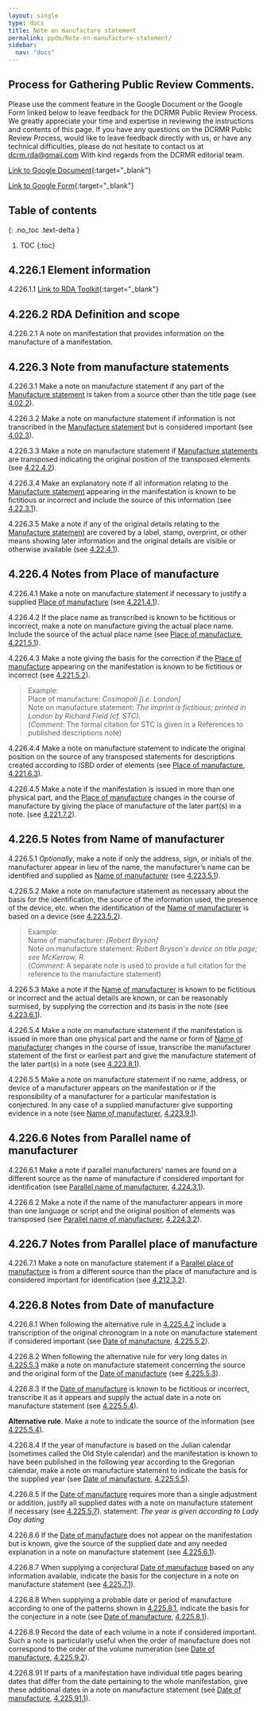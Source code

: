 ```yaml
---
layout: single
type: docs
title: Note on manufacture statement
permalink: ppdm/Note-on-manufacture-statement/
sidebar:
  nav: "docs"
---
```



## Process for Gathering Public Review Comments.
Please use the comment feature in the Google Document or the Google Form linked below to leave feedback for the DCRMR Public Review Process.  We greatly appreciate your time and expertise in reviewing the instructions and contents of this page.  If you have any questions on the DCRMR Public Review Process, would like to leave feedback directly with us, or have any technical difficulties, please do not hesitate to contact us at dcrm.rda@gmail.com  With kind regards from the DCRMR editorial team.

[Link to Google Document](https://docs.google.com/document/d/1D9XNhx3VgQMJiXpLoechgdSgPdyEKqDO_OrmDwgx_O4/edit){:target="_blank"}

[Link to Google Form](https://docs.google.com/forms/d/e/1FAIpQLSdNtJkbY1mngdTcvCoB7zZcpaIuuKHvlbyiidP-QunDy14VcQ/viewform){:target="_blank"}

## Table of contents
{: .no_toc .text-delta }

1. TOC
{:toc}


## 4.226.1 Element information

<a name="4.226.1.1">4.226.1.1</a> [Link to RDA Toolkit](https://beta.rdatoolkit.org/Content/Index?externalId=en-US_ala-4beea0a4-d574-3241-b7d5-1297717eeea8){:target="_blank"}

## 4.226.2 RDA Definition and scope

<a name="4.226.2.1">4.226.2.1</a> A note on manifestation that provides information on the manufacture of a manifestation.

## 4.226.3 Note from manufacture statements

<a name="4.226.3.1">4.226.3.1</a>  Make a note on manufacture statement if any part of the [Manufacture statement](/DCRMR/ppdm/Manufacture-statement/) is taken from a source other than the title page (see [4.02.2](/DCRMR/ppdm/#4.02.2)).

<a name="4.226.3.2">4.226.3.2</a> Make a note on manufacture statement if information is not transcribed in the [Manufacture statement](/DCRMR/ppdm/Manufacture-statement/) but is considered important (see [4.02.3](/DCRMR/#4.02.3)).

<a name="4.226.3.3">4.226.3.3</a>  Make a note on manufacture statement if [Manufacture statements](/DCRMR/ppdm/Manufacture-statement/) are transposed indicating the original position of the transposed elements (see [4.22.4.2](/DCRMR/ppdm/Manufacture-statement/#4.03.2)).

<a name="4.226.3.4">4.226.3.4</a> Make an explanatory note if all information relating to the [Manufacture statement](/DCRMR/ppdm/Manufacture-statement/) appearing in the manifestation is known to be fictitious or incorrect and include the source of this information (see [4.22.3.1](/DCRMR/ppdm/Manufacture-statement/#4.22.3.1)).

<a name="4.226.3.5">4.226.3.5</a> Make a note if any of the original details relating to the [Manufacture statement](/DCRMR/ppdm/Manufacture-statement/) are covered by a label, stamp, overprint, or other means showing later information and the original details are visible or otherwise available (see [4.22.4.1](/DCRMR/ppdm/Manufacture-statement/#4.22.4.1)). 

## 4.226.4 Notes from Place of manufacture

<a name="4.226.4.1">4.226.4.1</a> Make a note on manufacture statement if necessary to justify a supplied [Place of manufacture](/DCRMR/ppdm/Place-of-manufacture/) (see [4.221.4.1](/DCRMR/ppdm/Place-of-manufacture/#4.221.4.1)).

<a name="4.226.4.2">4.226.4.2</a> If the place name as transcribed is known to be fictitious or incorrect, make a note on manufacture giving the actual place name. Include the source of the actual place name (see [Place of manufacture](/DCRMR/ppdm/Place-of-manufacture/), [4.221.5.1](/DCRMR/ppdm/Place-of-manufacture/#4.221.5.1)).

<a name="4.226.4.3">4.226.4.3</a> Make a note giving the basis for the correction if the [Place of manufacture](/DCRMR/ppdm/Place-of-manufacture/) appearing on the manifestation is known to be fictitious or incorrect (see [4.221.5.2](/DCRMR/ppdm/Place-of-manufacture/#4.221.5.2)).

>Example:  
>Place of manufacture: <CITE>Cosmopoli [i.e. London]</CITE>  
>Note on manufacture statement: <CITE>The imprint is fictitious; printed in London by Richard Field (cf. STC).</CITE>  
>(*Comment*: The formal citation for STC  is given in a References to published descriptions note)

<a name="4.226.4.4">4.226.4.4</a> Make a note on manufacture statement to indicate the original position on the source of any transposed statements for descriptions created according to ISBD order of elements (see [Place of manufacture](/DCRMR/ppdm/Place-of-manufacture/), [4.221.6.3](/DCRMR/ppdm/Place-of-manufacture/#4.221.6.3)).

<a name="4.226.4.5">4.226.4.5</a> Make a note if the manifestation is issued in more than one physical part, and the [Place of manufacture](/DCRMR/ppdm/Place-of-manufacture/) changes in the course of manufacture by giving the place of manufacture of the later part(s) in a note. (see [4.221.7.2](/DCRMR/ppdm/Place-of-manufacture/#4.221.7.2)).

## 4.226.5 Notes from Name of manufacturer

<a name="4.226.5.1">4.226.5.1</a> *Optionally*, make a note if only the address, sign, or initials of the manufacturer appear in lieu of the name, the manufacturer’s name can be identified and supplied as [Name of manufacturer](/DCRMR/ppdm/Name-of-manufacturer/) (see [4.223.5.1](/DCRMR/ppdm/Name-of-manufacturer/#4.223.5.1)).

<a name="4.226.5.2">4.226.5.2</a> Make a note on manufacture statement as necessary about the basis for the identification, the source of the information used, the presence of the device, etc. when the identification of the [Name of manufacturer](/DCRMR/ppdm/Name-of-manufacturer/) is based on a device (see [4.223.5.2](/DCRMR/ppdm/Name-of-manufacturer/#4.223.5.2)).

>Example:  
>Name of manufacturer: <CITE>[Robert Bryson]</CITE>  
>Note on manufacture statement: <CITE>Robert Bryson's device on title page; see McKerrow, R.</CITE>  
>(*Comment*: A separate note is used to provide a full citation for the reference to the manufacture statement)

<a name="4.226.5.3">4.226.5.3</a> Make a note if the [Name of manufacturer](/DCRMR/ppdm/Name-of-manufacturer/) is known to be fictitious or incorrect and the actual details are known, or can be reasonably surmised, by supplying the correction and its basis in the note (see [4.223.6.1](/DCRMR/ppdm/Name-of-manufacturer/#4.223.6.1)).

<a name="4.226.5.4">4.226.5.4</a> Make a note on manufacture statement if the manifestation is issued in more than one physical part and the name or form of [Name of manufacturer](/DCRMR/ppdm/Name-of-manufacturer/) changes in the course of issue, transcribe the manufacturer statement of the first or earliest part and give the manufacture statement of the later part(s) in a note (see [4.223.8.1](/DCRMR/ppdm/Name-of-manufacturer/#4.223.8.1)).

<a name="4.226.5.5">4.226.5.5</a> Make a note on manufacture statement if no name, address, or device of a manufacturer appears on the manifestation or if the responsibility of a manufacturer for a particular manifestation is conjectured. In any case of a supplied manufacturer give supporting evidence in a note (see [Name of manufacturer](/DCRMR/ppdm/Name-of-manufacturer/), [4.223.9.1](/DCRMR/ppdm/Name-of-manufacturer/#4.223.9.1)).

## 4.226.6 Notes from Parallel name of manufacturer

<a name="4.226.6.1">4.226.6.1</a> Make a note if parallel manufacturers' names are found on a different source as the name of manufacture if considered important for identification (see [Parallel name of manufacturer](/DCRMR/ppdm/Parallel-name-of-manufacturer/), [4.224.3.1](/DCRMR/ppdm/Parallel-name-of-manufacturer/#4.224.3.1)).

<a name="4.226.6.2">4.226.6.2</a> Make a note if the name of the manufacturer appears in more than one language or script and the original position of elements was transposed (see [Parallel name of manufacturer](/DCRMR/ppdm/Parallel-name-of-manufacturer/), [4.224.3.2](/DCRMR/ppdm/Parallel-name-of-manufacturer/#4.224.3.2)).

## 4.226.7 Notes from Parallel place of manufacture

<a name="4.226.7.1">4.226.7.1</a> Make a note on manufacture statement if a [Parallel place of manufacture](/DCRMR/ppdm/Parallel-place-of-manufacture/) is from a different source than the place of manufacture and is considered important for identification (see [4.212.3.2](/DCRMR/ppdm/Parallel-place-of-manufacture/#4.212.3.2)).

## 4.226.8 Notes from Date of manufacture

<a name="4.226.8.1">4.226.8.1</a> When following the alternative rule in [4.225.4.2](/DCRMR/ppdm/Date-of-manufacture/#4.225.5.2) include a transcription of the original chronogram in a note on manufacture statement if considered important (see [Date of manufacture](/DCRMR/ppdm/Date-of-manufacture/), [4.225.5.2](/DCRMR/ppdm/Date-of-manufacture/#4.225.5.2)).

<a name="4.226.8.2">4.226.8.2</a> When following the alternative rule for very long dates in [4.225.5.3](/DCRMR/ppdm/Date-of-manufacture/#4.225.5.3) make a note on manufacture statement concerning the source and the original form of the [Date of manufacture](/DCRMR/ppdm/Date-of-manufacture/) (see [4.225.5.3](/DCRMR/ppdm/Date-of-manufacture/#4.225.5.3)).

<a name="4.226.8.3">4.226.8.3</a> If the [Date of manufacture](/DCRMR/ppdm/Date-of-manufacture/) is known to be fictitious or incorrect, transcribe it as it appears and supply the actual date in a note on manufacture statement (see [4.225.5.4](/DCRMR/ppdm/Date-of-manufacture/#4.225.5.4)).

**Alternative rule**. Make a note to indicate the source of the information (see [4.225.5.4](/DCRMR/ppdm/Date-of-manufacture/#4.225.5.4)).

<a name="4.226.8.4">4.226.8.4</a> If the year of manufacture is based on the Julian calendar (sometimes called the Old Style calendar) and the manifestation is known to have been published in the following year according to the Gregorian calendar, make a note on manufacture statement to indicate the basis for the supplied year (see [Date of manufacture](/DCRMR/ppdm/Date-of-manufacture/), [4.225.5.5](/DCRMR/ppdm/Date-of-manufacture/#4.225.5.5)).

<a name="4.226.8.5">4.226.8.5</a>  If the [Date of manufacture](/DCRMR/ppdm/Date-of-manufacture/) requires more than a single adjustment or addition, justify all supplied dates with a note on manufacture statement if necessary (see [4.225.5.7](/DCRMR/ppdm/Date-of-manufacture/#4.225.5.7)).
statement: <CITE>The year is given according to Lady Day dating</CITE>

<a name="4.226.8.6">4.226.8.6</a> If the [Date of manufacture](/DCRMR/ppdm/Date-of-manufacture/) does not appear on the manifestation but is known, give the source of the supplied date and any needed explanation in a note on manufacture statement (see [4.225.6.1](/DCRMR/ppdm/Date-of-manufacture/#4.225.6.1)).

<a name="4.226.8.7">4.226.8.7</a> When supplying a conjectural [Date of manufacture](/DCRMR/ppdm/Date-of-manufacture/) based on any information available, indicate the basis for the conjecture in a note on manufacture statement (see [4.225.7.1](/DCRMR/ppdm/Date-of-manufacture/#4.225.7.1)).

<a name="4.226.8.8">4.226.8.8</a> When supplying a probable date or period of manufacture according to one of the patterns shown in  [4.225.8.1](/DCRMR/ppdm/Date-of-manufacture/#4.225.8.1), indicate the basis for the conjecture in a note (see [Date of manufacture](/DCRMR/ppdm/Date-of-manufacture/), [4.225.8.1](/DCRMR/ppdm/Date-of-manufacture/#4.225.8.1)).

<a name="4.226.8.9">4.226.8.9</a> Record the date of each volume in a note if considered important. Such a note is particularly useful when the order of manufacture does not correspond to the order of the volume numeration (see [Date of manufacture](/DCRMR/ppdm/Date-of-manufacture/), [4.225.9.2](/DCRMR/ppdm/Date-of-manufacture/#4.225.9.2)).

<a name="4.226.8.91">4.226.8.91</a> If parts of a manifestation have individual title pages bearing dates that differ from the date pertaining to the whole manifestation, give these additional dates in a note on manufacture statement (see [Date of manufacture](/DCRMR/ppdm/Date-of-manufacture/), [4.225.91.1](/DCRMR/ppdm/Date-of-manufacture/#4.225.91.1)).